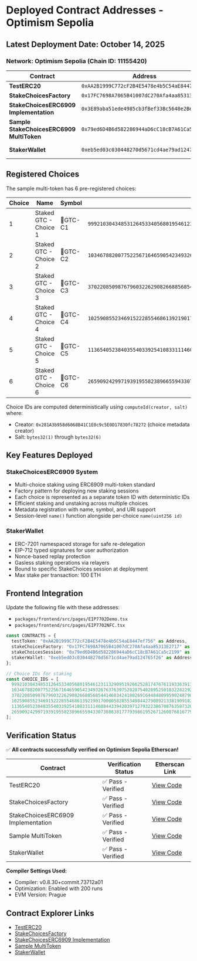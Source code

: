 # Deployed Contract Addresses - Optimism Sepolia

## Latest Deployment Date: October 14, 2025

### Network: Optimism Sepolia (Chain ID: 11155420)

| Contract | Address | Description |
|----------|---------|-------------|
| **TestERC20** | `0xAA2B1999C772cF2B4E5478e4b5C54aE8447ef756` | Test ERC20 token with public mint function |
| **StakeChoicesFactory** | `0x17FC7698A7065B41007dC270Afa4aa85313E2717` | Factory for deploying StakeChoicesERC6909 sessions |
| **StakeChoicesERC6909 Implementation** | `0x3E89aba51ede4985cb3fBef33Bc5648e2BeF16B5` | Implementation contract for ERC6909 multi-choice staking |
| **Sample StakeChoicesERC6909 MultiToken** | `0x79ed6D4B6d582286944aD6cC18cB7A61Ca5c2199` | Sample multi-token deployed via factory with 6 registered choices |
| **StakerWallet** | `0xeb5ed03c030448270d5671cd4ae79ad124765f26` | Gasless staking via EIP-7702 (relayer: 0x872D0Cf468Ee82cC7D6828f63DDceebb7F19eA19) |

## Registered Choices

The sample multi-token has 6 pre-registered choices:

| Choice | Name | Symbol | Choice ID |
|--------|------|--------|-----------|
| 1 | Staked GTC - Choice 1 | 🥩GTC-C1 | `99921030434853126453340568019546123113290951926625281747676119336391366179676` |
| 2 | Staked GTC - Choice 2 | 🥩GTC-C2 | `103467882007752256716465905423493267637639752828754828952501832282292424221652` |
| 3 | Staked GTC - Choice 3 | 🥩GTC-C3 | `37022085098767960322629082668856854414683424180269164484809959024879061362464` |
| 4 | Staked GTC - Choice 4 | 🥩GTC-C4 | `102590855234691522285546861392190170000582855349844279089213381909182907084793` |
| 5 | Staked GTC - Choice 5 | 🥩GTC-C5 | `113654052384035540339254108331114608443394203971279322386708763587320017623119` |
| 6 | Staked GTC - Choice 6 | 🥩GTC-C6 | `26590924299719391955823896655943307388838177793986195267126087681677919884365` |

Choice IDs are computed deterministically using `computeId(creator, salt)` where:
- Creator: `0x281A3b958d6068B41C1E0c9c5E0D17830fc78272` (choice metadata creator)
- Salt: `bytes32(1)` through `bytes32(6)`

## Key Features Deployed

### StakeChoicesERC6909 System
- Multi-choice staking using ERC6909 multi-token standard
- Factory pattern for deploying new staking sessions
- Each choice is represented as a separate token ID with deterministic IDs
- Efficient staking and unstaking across multiple choices
- Metadata registration with name, symbol, and URI support
- Session-level `name()` function alongside per-choice `name(uint256 id)`

### StakerWallet
- ERC-7201 namespaced storage for safe re-delegation
- EIP-712 typed signatures for user authorization
- Nonce-based replay protection
- Gasless staking operations via relayers
- Bound to specific StakeChoices session at deployment
- Max stake per transaction: 100 ETH

## Frontend Integration

Update the following file with these addresses:
- `packages/frontend/src/pages/EIP7702Demo.tsx`
- `packages/frontend/src/pages/EIP7702NFC.tsx`

```typescript
const CONTRACTS = {
  testToken: "0xAA2B1999C772cF2B4E5478e4b5C54aE8447ef756" as Address,
  stakeChoicesFactory: "0x17FC7698A7065B41007dC270Afa4aa85313E2717" as Address,
  stakeChoicesSession: "0x79ed6D4B6d582286944aD6cC18cB7A61Ca5c2199" as Address,
  stakerWallet: "0xeb5ed03c030448270d5671cd4ae79ad124765f26" as Address,
};

// Choice IDs for staking
const CHOICE_IDS = [
  99921030434853126453340568019546123113290951926625281747676119336391366179676n,
  103467882007752256716465905423493267637639752828754828952501832282292424221652n,
  37022085098767960322629082668856854414683424180269164484809959024879061362464n,
  102590855234691522285546861392190170000582855349844279089213381909182907084793n,
  113654052384035540339254108331114608443394203971279322386708763587320017623119n,
  26590924299719391955823896655943307388838177793986195267126087681677919884365n,
];
```

## Verification Status

✅ **All contracts successfully verified on Optimism Sepolia Etherscan!**

| Contract | Verification Status | Etherscan Link |
|----------|-------------------|----------------|
| TestERC20 | ✅ Pass - Verified | [View Code](https://sepolia-optimism.etherscan.io/address/0xAA2B1999C772cF2B4E5478e4b5C54aE8447ef756#code) |
| StakeChoicesFactory | ✅ Pass - Verified | [View Code](https://sepolia-optimism.etherscan.io/address/0x17FC7698A7065B41007dC270Afa4aa85313E2717#code) |
| StakeChoicesERC6909 Implementation | ✅ Pass - Verified | [View Code](https://sepolia-optimism.etherscan.io/address/0x3E89aba51ede4985cb3fBef33Bc5648e2BeF16B5#code) |
| Sample MultiToken | ✅ Pass - Verified | [View Code](https://sepolia-optimism.etherscan.io/address/0x79ed6D4B6d582286944aD6cC18cB7A61Ca5c2199#code) |
| StakerWallet | ✅ Pass - Verified | [View Code](https://sepolia-optimism.etherscan.io/address/0xeb5ed03c030448270d5671cd4ae79ad124765f26#code) |

**Compiler Settings Used:**
- Compiler: v0.8.30+commit.73712a01
- Optimization: Enabled with 200 runs
- EVM Version: Prague

## Contract Explorer Links

- [TestERC20](https://sepolia-optimism.etherscan.io/address/0xAA2B1999C772cF2B4E5478e4b5C54aE8447ef756)
- [StakeChoicesFactory](https://sepolia-optimism.etherscan.io/address/0x17FC7698A7065B41007dC270Afa4aa85313E2717)
- [StakeChoicesERC6909 Implementation](https://sepolia-optimism.etherscan.io/address/0x3E89aba51ede4985cb3fBef33Bc5648e2BeF16B5)
- [Sample MultiToken](https://sepolia-optimism.etherscan.io/address/0x79ed6D4B6d582286944aD6cC18cB7A61Ca5c2199)
- [StakerWallet](https://sepolia-optimism.etherscan.io/address/0xeb5ed03c030448270d5671cd4ae79ad124765f26)
